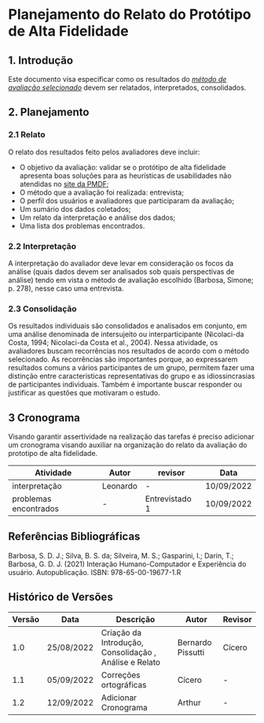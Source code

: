 # Planejamento do Relato do Protótipo de Alta Fidelidade

## 1. Introdução

Este documento visa especificar como os resultados do [_método de avaliação selecionado_](nivel3/#)
devem ser relatados, interpretados, consolidados.

## 2. Planejamento

### 2.1 Relato

O relato dos resultados feito pelos avaliadores deve incluir:

- O objetivo da avaliação: validar se o protótipo de alta fidelidade apresenta boas soluções para as heurísticas de usabilidades não atendidas
  no [site da PMDF](http://www.pmdf.df.gov.br/);
- O método que a avaliação foi realizada: entrevista;
- O perfil dos usuários e avaliadores que participaram da avaliação;
- Um sumário dos dados coletados;
- Um relato da interpretação e análise dos dados;
- Uma lista dos problemas encontrados.

### 2.2 Interpretação

A interpretação do avaliador deve levar em consideração os focos da análise (quais dados devem ser analisados
sob quais perspectivas de análise) tendo em vista o método de avaliação escolhido (Barbosa, Simone; p. 278), nesse caso
uma entrevista.

### 2.3 Consolidação

Os resultados individuais são consolidados e analisados em conjunto, em uma análise denominada de
intersujeito ou interparticipante (Nicolaci-da Costa, 1994; Nicolaci-da Costa et al., 2004). Nessa atividade,
os avaliadores buscam recorrências nos
resultados de acordo com o método selecionado. As recorrências são importantes porque, ao expressarem
resultados comuns a vários participantes de um grupo, permitem fazer uma distinção entre características
representativas do grupo e as idiossincrasias de participantes individuais. Também é importante buscar responder
ou justificar as questões que motivaram o estudo.

## 3 Cronograma

Visando garantir assertividade na realização das tarefas é preciso adicionar um cronograma visando auxiliar na organização do relato da avaliação do prototipo de alta fidelidade.

| Atividade | Autor | revisor | Data |
| --------- | ------------- | ------------ | ---- |
| interpretação | Leonardo | - |10/09/2022 | 
| problemas encontrados | - | Entrevistado 1 | 10/09/2022 | 
## Referências Bibliográficas

Barbosa, S. D. J.; Silva, B. S. da; Silveira, M. S.; Gasparini, I.; Darin, T.; Barbosa, G. D. J. (2021)
Interação Humano-Computador e Experiência do usuário. Autopublicação. ISBN: 978-65-00-19677-1.R

## Histórico de Versões

| Versão | Data       | Descrição                                              | Autor             | Revisor |
| ------ | ---------- | ------------------------------------------------------ | ----------------- | ------- |
| 1.0    | 25/08/2022 | Criação da Introdução, Consolidação , Análise e Relato | Bernardo Pissutti | Cícero  |
| 1.1    | 05/09/2022 | Correções ortográficas                                 | Cícero            | -       |
| 1.2    | 12/09/2022 | Adicionar Cronograma                                 | Arthur            | -       |
